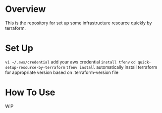 # Overview

This is the repository for set up some infrastructure resource quickly by terraform.

# Set Up
`vi ~/.aws/credential`
add your aws credential
`install tfenv`
`cd quick-setup-resource-by-terraform`
`tfenv install`
automatically install terraform for appropriate version based on .terraform-version file

# How To Use

WIP